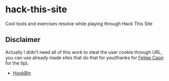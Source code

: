 # hack-this-site
Cool tools and exercises resolve while playing through Hack This Site

## Disclaimer
Actually I didn't need all of this work to steal the user cookie through URL, you can use already made sites that do that for you(thanks for [Felipe Caon](https://github.com/felipecaon) for the tip).
- [HookBin](https://hookbin.com/)
